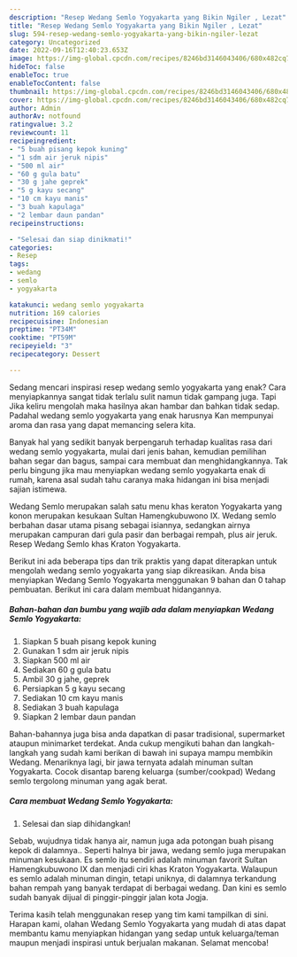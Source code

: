 ```yaml
---
description: "Resep Wedang Semlo Yogyakarta yang Bikin Ngiler , Lezat"
title: "Resep Wedang Semlo Yogyakarta yang Bikin Ngiler , Lezat"
slug: 594-resep-wedang-semlo-yogyakarta-yang-bikin-ngiler-lezat
category: Uncategorized
date: 2022-09-16T12:40:23.653Z
image: https://img-global.cpcdn.com/recipes/8246bd3146043406/680x482cq70/wedang-semlo-yogyakarta-foto-resep-utama.jpg
hideToc: false
enableToc: true
enableTocContent: false
thumbnail: https://img-global.cpcdn.com/recipes/8246bd3146043406/680x482cq70/wedang-semlo-yogyakarta-foto-resep-utama.jpg
cover: https://img-global.cpcdn.com/recipes/8246bd3146043406/680x482cq70/wedang-semlo-yogyakarta-foto-resep-utama.jpg
author: Admin
authorAv: notfound
ratingvalue: 3.2
reviewcount: 11
recipeingredient:
- "5 buah pisang kepok kuning"
- "1 sdm air jeruk nipis"
- "500 ml air"
- "60 g gula batu"
- "30 g jahe geprek"
- "5 g kayu secang"
- "10 cm kayu manis"
- "3 buah kapulaga"
- "2 lembar daun pandan"
recipeinstructions:

- "Selesai dan siap dinikmati!"
categories:
- Resep
tags:
- wedang
- semlo
- yogyakarta

katakunci: wedang semlo yogyakarta 
nutrition: 169 calories
recipecuisine: Indonesian
preptime: "PT34M"
cooktime: "PT59M"
recipeyield: "3"
recipecategory: Dessert

---
```



Sedang mencari inspirasi resep wedang semlo yogyakarta yang enak? Cara menyiapkannya sangat tidak terlalu sulit namun tidak gampang juga. Tapi Jika keliru mengolah maka hasilnya akan hambar dan bahkan tidak sedap. Padahal wedang semlo yogyakarta yang enak harusnya Kan mempunyai aroma dan rasa yang dapat memancing selera kita.


Banyak hal yang sedikit banyak berpengaruh terhadap kualitas rasa dari wedang semlo yogyakarta, mulai dari jenis bahan, kemudian pemilihan bahan segar dan bagus, sampai cara membuat dan menghidangkannya. Tak perlu bingung jika mau menyiapkan wedang semlo yogyakarta enak di rumah, karena asal sudah tahu caranya maka hidangan ini bisa menjadi sajian istimewa.

Wedang Semlo merupakan salah satu menu khas keraton Yogyakarta yang konon merupakan kesukaan Sultan Hamengkubuwono IX. Wedang semlo berbahan dasar utama pisang sebagai isiannya, sedangkan airnya merupakan campuran dari gula pasir dan berbagai rempah, plus air jeruk. Resep Wedang Semlo khas Kraton Yogyakarta.


Berikut ini ada beberapa tips dan trik praktis yang dapat diterapkan untuk mengolah wedang semlo yogyakarta yang siap dikreasikan. Anda bisa menyiapkan Wedang Semlo Yogyakarta menggunakan 9 bahan dan 0 tahap pembuatan. Berikut ini cara dalam membuat hidangannya.

<!--inarticleads1-->

##### Bahan-bahan dan bumbu yang wajib ada dalam menyiapkan Wedang Semlo Yogyakarta:

1. Siapkan 5 buah pisang kepok kuning
1. Gunakan 1 sdm air jeruk nipis
1. Siapkan 500 ml air
1. Sediakan 60 g gula batu
1. Ambil 30 g jahe, geprek
1. Persiapkan 5 g kayu secang
1. Sediakan 10 cm kayu manis
1. Sediakan 3 buah kapulaga
1. Siapkan 2 lembar daun pandan


Bahan-bahannya juga bisa anda dapatkan di pasar tradisional, supermarket ataupun minimarket terdekat. Anda cukup mengikuti bahan dan langkah-langkah yang sudah kami berikan di bawah ini supaya mampu membikin Wedang. Menariknya lagi, bir jawa ternyata adalah minuman sultan Yogyakarta. Cocok disantap bareng keluarga (sumber/cookpad) Wedang semlo tergolong minuman yang agak berat. 

<!--inarticleads2-->

##### Cara membuat Wedang Semlo Yogyakarta:


1. Selesai dan siap dihidangkan!

Sebab, wujudnya tidak hanya air, namun juga ada potongan buah pisang kepok di dalamnya.. Seperti halnya bir jawa, wedang semlo juga merupakan minuman kesukaan. Es semlo itu sendiri adalah minuman favorit Sultan Hamengkubuwono IX dan menjadi ciri khas Kraton Yogyakarta. Walaupun es semlo adalah minuman dingin, tetapi uniknya, di dalamnya terkandung bahan rempah yang banyak terdapat di berbagai wedang. Dan kini es semlo sudah banyak dijual di pinggir-pinggir jalan kota Jogja. 

Terima kasih telah menggunakan resep yang tim kami tampilkan di sini. Harapan kami, olahan Wedang Semlo Yogyakarta yang mudah di atas dapat membantu kamu menyiapkan hidangan yang sedap untuk keluarga/teman maupun menjadi inspirasi untuk berjualan makanan. Selamat mencoba!

